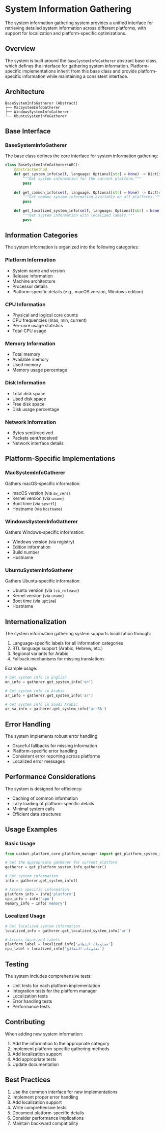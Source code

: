 # System Information Gathering

The system information gathering system provides a unified interface for retrieving detailed system information across different platforms, with support for localization and platform-specific optimizations.

## Overview

The system is built around the `BaseSystemInfoGatherer` abstract base class, which defines the interface for gathering system information. Platform-specific implementations inherit from this base class and provide platform-specific information while maintaining a consistent interface.

## Architecture

```
BaseSystemInfoGatherer (Abstract)
├── MacSystemInfoGatherer
├── WindowsSystemInfoGatherer
└── UbuntuSystemInfoGatherer
```

## Base Interface

### BaseSystemInfoGatherer

The base class defines the core interface for system information gathering:

```python
class BaseSystemInfoGatherer(ABC):
    @abstractmethod
    def get_system_info(self, language: Optional[str] = None) -> Dict[str, Any]:
        """Get system information for the current platform."""
        pass
    
    def get_common_info(self, language: Optional[str] = None) -> Dict[str, Any]:
        """Get common system information available on all platforms."""
        pass
    
    def get_localized_system_info(self, language: Optional[str] = None) -> Dict[str, Any]:
        """Get system information with localized labels."""
        pass
```

## Information Categories

The system information is organized into the following categories:

### Platform Information
- System name and version
- Release information
- Machine architecture
- Processor details
- Platform-specific details (e.g., macOS version, Windows edition)

### CPU Information
- Physical and logical core counts
- CPU frequencies (max, min, current)
- Per-core usage statistics
- Total CPU usage

### Memory Information
- Total memory
- Available memory
- Used memory
- Memory usage percentage

### Disk Information
- Total disk space
- Used disk space
- Free disk space
- Disk usage percentage

### Network Information
- Bytes sent/received
- Packets sent/received
- Network interface details

## Platform-Specific Implementations

### MacSystemInfoGatherer

Gathers macOS-specific information:
- macOS version (via `sw_vers`)
- Kernel version (via `uname`)
- Boot time (via `sysctl`)
- Hostname (via `hostname`)

### WindowsSystemInfoGatherer

Gathers Windows-specific information:
- Windows version (via registry)
- Edition information
- Build number
- Hostname

### UbuntuSystemInfoGatherer

Gathers Ubuntu-specific information:
- Ubuntu version (via `lsb_release`)
- Kernel version (via `uname`)
- Boot time (via `uptime`)
- Hostname

## Internationalization

The system information gathering system supports localization through:

1. Language-specific labels for all information categories
2. RTL language support (Arabic, Hebrew, etc.)
3. Regional variants for Arabic
4. Fallback mechanisms for missing translations

Example usage:
```python
# Get system info in English
en_info = gatherer.get_system_info('en')

# Get system info in Arabic
ar_info = gatherer.get_system_info('ar')

# Get system info in Saudi Arabic
ar_sa_info = gatherer.get_system_info('ar-SA')
```

## Error Handling

The system implements robust error handling:
- Graceful fallbacks for missing information
- Platform-specific error handling
- Consistent error reporting across platforms
- Localized error messages

## Performance Considerations

The system is designed for efficiency:
- Caching of common information
- Lazy loading of platform-specific details
- Minimal system calls
- Efficient data structures

## Usage Examples

### Basic Usage
```python
from uaibot.platform_core.platform_manager import get_platform_system_info_gatherer

# Get the appropriate gatherer for current platform
gatherer = get_platform_system_info_gatherer()

# Get system information
info = gatherer.get_system_info()

# Access specific information
platform_info = info['platform']
cpu_info = info['cpu']
memory_info = info['memory']
```

### Localized Usage
```python
# Get localized system information
localized_info = gatherer.get_localized_system_info('ar')

# Access localized labels
platform_label = localized_info['معلومات النظام']
cpu_label = localized_info['معلومات المعالج']
```

## Testing

The system includes comprehensive tests:
- Unit tests for each platform implementation
- Integration tests for the platform manager
- Localization tests
- Error handling tests
- Performance tests

## Contributing

When adding new system information:
1. Add the information to the appropriate category
2. Implement platform-specific gathering methods
3. Add localization support
4. Add appropriate tests
5. Update documentation

## Best Practices

1. Use the common interface for new implementations
2. Implement proper error handling
3. Add localization support
4. Write comprehensive tests
5. Document platform-specific details
6. Consider performance implications
7. Maintain backward compatibility 